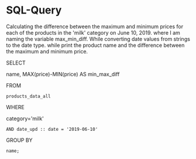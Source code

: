 # SQL-Query
Calculating the difference between the maximum and minimum prices for each of the products in the 'milk' category on June 10, 2019. where I am naming the variable max_min_diff.  While converting date values from strings to the date type. while print the product name and the difference between the maximum and minimum price. 

SELECT 
	
 name,
    MAX(price)-MIN(price) AS min_max_diff

FROM
 
    products_data_all

WHERE
	
 category='milk'
   
    AND date_upd :: date = '2019-06-10'

GROUP BY
    
    name;
